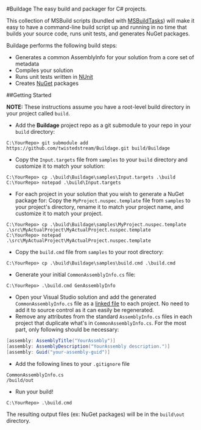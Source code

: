 #Buildage
The easy build and packager for C# projects.

This collection of MSBuild scripts (bundled with [MSBuildTasks](https://github.com/loresoft/msbuildtasks)) will make it easy to have a command-line build script up and running in no time that builds your source code, runs unit tests, and generates NuGet packages.

Buildage performs the following build steps:
* Generates a common AssemblyInfo for your solution from a core set of metadata
* Compiles your solution
* Runs unit tests written in [NUnit](http://nunit.org)
* Creates [NuGet](http://nuget.org) packages

##Getting Started

**NOTE:** These instructions assume you have a root-level build directory in your project called `build`.

* Add the **Buildage** project repo as a git submodule to your repo in your `build` directory:

```    
C:\YourRepo> git submodule add https://github.com/twistedstream/Buildage.git build/Buildage
``` 

* Copy the `Input.targets` file from `samples` to your `build` directory and customize it to match your solution:

```
C:\YourRepo> cp .\build\Buildage\samples\Input.targets .\build
C:\YourRepo> notepad .\build\Input.targets
```

* For each project in your solution that you wish to generate a NuGet package for: Copy the `MyProject.nuspec.template` file from `samples` to your project's directory, rename it to match your project name, and customize it to match your project.

```
C:\YourRepo> cp .\build\Buildage\samples\MyProject.nuspec.template .\src\MyActualProject\MyActualProject.nuspec.template
C:\YourRepo> notepad .\src\MyActualProject\MyActualProject.nuspec.template
```

* Copy the `build.cmd` file from `samples` to your root directory:

```
C:\YourRepo> cp .\build\Buildage\samples\build.cmd .\build.cmd
```

* Generate your initial `CommonAssemblyInfo.cs` file:

```
C:\YourRepo> .\build.cmd GenAssemblyInfo
```

* Open your Visual Studio solution and add the generated `CommonAssemblyInfo.cs` file as a [linked file](http://support.microsoft.com/kb/306234?wa=wsignin1.0) to each project.  No need to add it to source control as it can easily be regenerated.
* Remove any attributes from the standard `AssemblyInfo.cs` files in each project that duplicate what's in `CommonAssemblyInfo.cs`.  For the most part, only following should be necessary:

```cs
[assembly: AssemblyTitle("YourAssmbly")]
[assembly: AssemblyDescription("YourAssembly description.")]
[assembly: Guid("your-assembly-guid")]
```

* Add the following lines to your `.gitignore` file

```
CommonAssemblyInfo.cs
/build/out
```

* Run your build!

```
C:\YourRepo> .\build.cmd
```

The resulting output files (ex: NuGet packages) will be in the `build\out` directory.
